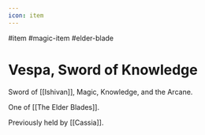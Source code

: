 ```yaml
---
icon: item 
---
```

#item #magic-item #elder-blade
# Vespa, Sword of Knowledge 
Sword of [[Ishivan]], Magic, Knowledge, and the Arcane. 

One of [[The Elder Blades]].

Previously held by [[Cassia]].